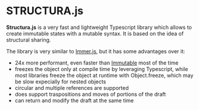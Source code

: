 # STRUCTURA.js

**Structura.js** is a very fast and lightweight Typescript library which allows to create immutable states with a mutable syntax. It is based on the idea of structural sharing.

The library is very similar to [Immer.js](https://immerjs.github.io/immer/), but it has some advantages over it:

- 24x more performant, even faster than [Immutable](https://github.com/immutable-js/immutable-js) most of the time
- freezes the object only at compile time by leveraging Typescript, while most libraries freeze the object at runtime with Object.freeze, which may be slow expecially for nested objects
- circular and multiple references are supported
- does support traspositions and moves of portions of the draft
- can return and modify the draft at the same time